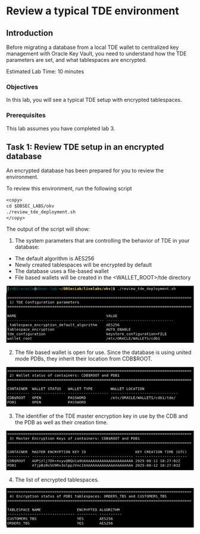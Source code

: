 # Review a typical TDE environment

## Introduction
Before migrating a database from a local TDE wallet to centralized key management with Oracle Key Vault, you need to understand how the TDE parameters are set, and what tablespaces are encrypted.

Estimated Lab Time: 10 minutes

### Objectives
In this lab, you will see a typical TDE setup with encrypted tablespaces.

### Prerequisites
This lab assumes you have completed lab 3.

## Task 1: Review TDE setup in an encrypted database

An encrypted database has been prepared for you to review the environment.

To review this environment, run the following script

````
<copy>
cd $DBSEC_LABS/okv
./review_tde_deployment.sh
</copy>
````

The output of the script will show:

1. The system parameters that are controlling the behavior of TDE in your database: 
- The default algorithm is AES256
- Newly created tablespaces will be encrypted by default
- The database uses a file-based wallet 
- File based wallets will be created in the &lt;WALLET_ROOT&gt;/tde directory

![Key Vault](./images/OKV-LL4-001a.png "You see the system parameters that are controlling the behaviour of TDE in your database.")

2. The file based wallet is open for use. Since the database is using united mode PDBs, they inherit their location from CDB$ROOT.

![Key Vault](./images/OKV-LL4-001b.png "The file based wallet is open for use. Since the database is using united mode PDBs, they inherit their location from CDB$ROOT.")

3. The identifier of the TDE master encryption key in use by the CDB and the PDB as well as their creation time.

![Key Vault](./images/OKV-LL4-001c.png "The identifier of the TDE master encryption key in use by the CDB and the PDB as well as their creation time.")

4. The list of encrypted tablespaces.

![Key Vault](./images/OKV-LL4-001d.png "The list of encrypted tablespaces.")
